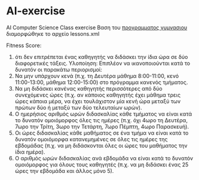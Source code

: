 # AI-exercise
AI Computer Science Class exercise
Βαση του [προγραμματος γυμνασιου](https://www.alfavita.gr/ekpaideysi/355044_orologio-programma-ton-mathimaton-ton-taxeon-toy-gymnasioy) διαμορφώθηκε το αρχείο lessons.xml


Fitness Score:

1. ότι δεν επιτρέπεται ένας καθηγητής να διδάσκει την ίδια ώρα σε δύο διαφορετικές τάξεις.
   Υλοποίηση: 
Επιπλέον να ικανοποιούνται κατά το δυνατόν οι παρακάτω περιορισμοί:
1. Να μην υπάρχουν κενά (π.χ. τη Δευτέρα μάθημα 8:00-11:00, κενό
11:00-13:00, μάθημα 12:00-15:00) στο πρόγραμμα κανενός τμήματος.
2. Να μη διδάσκει κανένας καθηγητής περισσότερες από δύο
συνεχόμενες ώρες (π.χ. αν κάποιος καθηγητής έχει μάθημα τρεις ώρες
κάποια μέρα, να έχει τουλάχιστον μία κενή ώρα μεταξύ των πρώτων
δύο ή μεταξύ των δύο τελευταίων ωρών).
3. Ο ημερήσιος αριθμός ωρών διδασκαλίας κάθε τμήματος να είναι κατά
το δυνατόν ομοιόμορφος όλες τις ημέρες (π.χ. όχι 4ωρο τη Δευτέρα,
7ωρο την Τρίτη, 3ωρο την Τετάρτη, 7ωρο Πέμπτη, 4ωρο Παρασκευή).
4. Οι ώρες διδασκαλίας κάθε μαθήματος σε ένα τμήμα να είναι κατά το
δυνατόν ομοιόμορφα κατανεμημένες σε όλες τις ημέρες της εβδομάδας
(π.χ. να μη διδάσκονται όλες οι ώρες του μαθήματος την ίδια ημέρα).
5. Ο αριθμός ωρών διδασκαλίας ανά εβδομάδα να είναι κατά το δυνατόν
ομοιόμορφος για όλους τους καθηγητές (π.χ. να μη διδάσκει ένας 25
ώρες την εβδομάδα και άλλος μόνο 5). 
